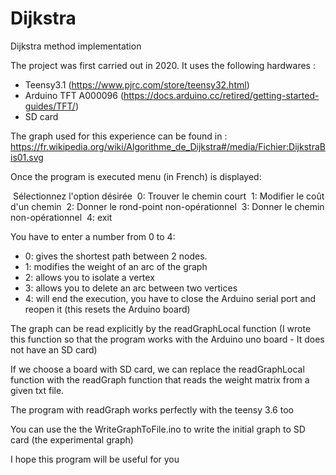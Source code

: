 # Dijkstra
Dijkstra method implementation

The project was first carried out in 2020. It uses the following hardwares : 
- Teensy3.1 (https://www.pjrc.com/store/teensy32.html)
- Arduino TFT A000096 (https://docs.arduino.cc/retired/getting-started-guides/TFT/)
- SD card

The graph used for this experience can be found in : 
https://fr.wikipedia.org/wiki/Algorithme_de_Dijkstra#/media/Fichier:DijkstraBis01.svg

Once the program is executed menu (in French) is displayed:

 Sélectionnez l'option désirée
 0: Trouver le chemin court
 1: Modifier le coût d'un chemin
 2: Donner le rond-point non-opérationnel
 3: Donner le chemin non-opérationnel
 4: exit

You have to enter a number from 0 to 4:
- 0: gives the shortest path between 2 nodes.
- 1: modifies the weight of an arc of the graph
- 2: allows you to isolate a vertex
- 3: allows you to delete an arc between two vertices
- 4: will end the execution, you have to close the Arduino serial port and reopen it (this resets the Arduino board)

The graph can be read explicitly by the readGraphLocal function (I wrote this function so that the program works with the Arduino uno board -  It does not have an SD card)

If we choose a board with SD card, we can replace the readGraphLocal function with the readGraph function that reads the weight matrix from a given txt file.

The program with readGraph works perfectly with the teensy 3.6 too

You can use the the WriteGraphToFile.ino to write the initial graph to SD card (the experimental graph)

I hope this program will be useful for you
